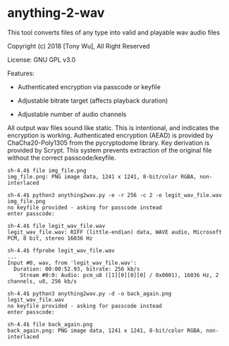 # anything-2-wav
This tool converts files of any type into valid and playable wav audio files

Copyright (c) 2018 [Tony Wu], All Right Reserved

License: GNU GPL v3.0

Features:

- Authenticated encryption via passcode or keyfile

- Adjustable bitrate target (affects playback duration)

- Adjustable number of audio channels

All output wav files sound like static. This is intentional, and indicates the encryption is working. Authenticated encryption (AEAD) is provided by ChaCha20-Poly1305 from the pycryptodome library. Key derivation is provided by Scrypt. This system prevents extraction of the original file without the correct passcode/keyfile.

```
sh-4.4$ file img_file.png
img_file.png: PNG image data, 1241 x 1241, 8-bit/color RGBA, non-interlaced

sh-4.4$ python3 anything2wav.py -e -r 256 -c 2 -o legit_wav_file.wav img_file.png
no keyfile provided - asking for passcode instead
enter passcode:

sh-4.4$ file legit_wav_file.wav
legit_wav_file.wav: RIFF (little-endian) data, WAVE audio, Microsoft PCM, 8 bit, stereo 16036 Hz

sh-4.4$ ffprobe legit_wav_file.wav
...
Input #0, wav, from 'legit_wav_file.wav':
  Duration: 00:00:52.93, bitrate: 256 kb/s
    Stream #0:0: Audio: pcm_u8 ([1][0][0][0] / 0x0001), 16036 Hz, 2 channels, u8, 256 kb/s

sh-4.4$ python3 anything2wav.py -d -o back_again.png legit_wav_file.wav
no keyfile provided - asking for passcode instead
enter passcode:

sh-4.4$ file back_again.png
back_again.png: PNG image data, 1241 x 1241, 8-bit/color RGBA, non-interlaced
```
